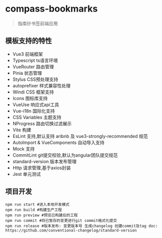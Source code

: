 # compass-bookmarks
> 指南针书签前端应用

## 模板支持的特性

* Vue3 前端框架
* Typescript ts语言环境
* VueRouter 路由管理
* Pinia 状态管理
* Stylus CSS预处理支持
* autoprefixer 样式兼容性处理
* Windi CSS 框架支持
* Icons 图标库支持
* VueUse 响应式api工具
* Vue-i18n 国际化支持
* CSS Variables 主题支持
* NProgress 路由切换过滤展示
* Vite 构建
* EsLint 支持,默认支持 aribnb 及 vue3-strongly-recommended 规范
* AutoImport & VueComponents 自动导入支持
* Mock 支持
* CommitLint git提交校验,默认为angular团队提交规范
* standard-version 版本发布管理
* Http 请求管理,基于axios封装
* Jest 单元测试

## 项目开发

```shell
npm run start #进入本地开发模式
npm run build #构建生产工程
npm run preview #预览已构建后的工程
npm run commit #将已暂存的变更进行git commit格式化提交
npm run release #版本发布: 变更版本号 生成changelog 创建commit及tag doc: https://github.com/conventional-changelog/standard-version
```
